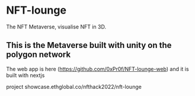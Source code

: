 # NFT-lounge
 The NFT Metaverse, visualise NFT in 3D.   
 
 ## This is the Metaverse built with unity on the polygon network   
 The web app is here (https://github.com/0xPr0f/NFT-lounge-web) and it is built with nextjs
 
 project 
 showcase.ethglobal.co/nfthack2022/nft-lounge
 


